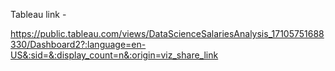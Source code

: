 Tableau link -  

https://public.tableau.com/views/DataScienceSalariesAnalysis_17105751688330/Dashboard2?:language=en-US&:sid=&:display_count=n&:origin=viz_share_link
